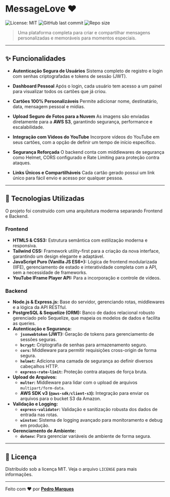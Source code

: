 # MessageLove ❤️

![License: MIT](https://img.shields.io/badge/License-MIT-f7b267?style=for-the-badge)
![GitHub last commit](https://img.shields.io/github/last-commit/pedrolucas167/messagelove?style=for-the-badge&color=e74c3c)
![Repo size](https://img.shields.io/github/repo-size/pedrolucas167/messagelove?style=for-the-badge&color=8e44ad)

> Uma plataforma completa para criar e compartilhar mensagens personalizadas e memoráveis para momentos especiais.

---

## ✨ Funcionalidades

-   **Autenticação Segura de Usuários** Sistema completo de registro e login com senhas criptografadas e tokens de sessão (JWT).

-   **Dashboard Pessoal** Após o login, cada usuário tem acesso a um painel para visualizar todos os cartões que já criou.

-   **Cartões 100% Personalizáveis** Permite adicionar nome, destinatário, data, mensagem pessoal e mídias.

-   **Upload Seguro de Fotos para a Nuvem** As imagens são enviadas diretamente para a **AWS S3**, garantindo segurança, performance e escalabilidade.

-   **Integração com Vídeos do YouTube** Incorpore vídeos do YouTube em seus cartões, com a opção de definir um tempo de início específico.

-   **Segurança Reforçada** O backend conta com middlewares de segurança como Helmet, CORS configurado e Rate Limiting para proteção contra ataques.

-   **Links Únicos e Compartilháveis** Cada cartão gerado possui um link único para fácil envio e acesso por qualquer pessoa.

---

## 🚀 Tecnologias Utilizadas

O projeto foi construído com uma arquitetura moderna separando Frontend e Backend.

### Frontend

-   **HTML5 & CSS3:** Estrutura semântica com estilização moderna e responsiva.
-   **Tailwind CSS:** Framework utility-first para a criação da nova interface, garantindo um design elegante e adaptável.
-   **JavaScript Puro (Vanilla JS ES6+):** Lógica de frontend modularizada (IIFE), gerenciamento de estado e interatividade completa com a API, sem a necessidade de frameworks.
-   **YouTube IFrame Player API:** Para a incorporação e controle de vídeos.

### Backend

-   **Node.js & Express.js:** Base do servidor, gerenciando rotas, middlewares e a lógica da API RESTful.
-   **PostgreSQL & Sequelize (ORM):** Banco de dados relacional robusto gerenciado pelo Sequelize, que mapeia os modelos de dados e facilita as queries.
-   **Autenticação e Segurança:**
    -   **`jsonwebtoken` (JWT):** Geração de tokens para gerenciamento de sessões seguras.
    -   **`bcrypt`:** Criptografia de senhas para armazenamento seguro.
    -   **`cors`:** Middleware para permitir requisições cross-origin de forma segura.
    -   **`helmet`:** Adiciona uma camada de segurança ao definir diversos cabeçalhos HTTP.
    -   **`express-rate-limit`:** Proteção contra ataques de força bruta.
-   **Upload de Arquivos:**
    -   **`multer`:** Middleware para lidar com o upload de arquivos `multipart/form-data`.
    -   **AWS SDK v3 (`@aws-sdk/client-s3`):** Integração para enviar os arquivos para o bucket S3 da Amazon.
-   **Validação e Logging:**
    -   **`express-validator`:** Validação e sanitização robusta dos dados de entrada nas rotas.
    -   **`winston`:** Sistema de logging avançado para monitoramento e debug em produção.
-   **Gerenciamento de Ambiente:**
    -   **`dotenv`:** Para gerenciar variáveis de ambiente de forma segura.

---

## 📝 Licença

Distribuído sob a licença MIT. Veja o arquivo `LICENSE` para mais informações.

---

Feito com ❤️ por [**Pedro Marques**](https://pedrolucas167.github.io/portfolio/)

